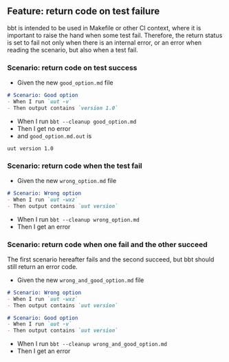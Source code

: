 ## Feature: return code on test failure

bbt is intended to be used in Makefile or other CI context, where it is important to raise the hand when some test fail.
Therefore, the return status is set to fail not only when there is an internal error, or an error when reading the scenario, but also when a test fail.

### Scenario: return code on test success

- Given the new `good_option.md` file
```md
# Scenario: Good option
- When I run `uut -v`
- Then output contains `version 1.0`
```

- When I run `bbt --cleanup good_option.md`
- Then I get no error 
- and `good_option.md.out` is 
```
uut version 1.0
```

### Scenario: return code when the test fail

- Given the new `wrong_option.md` file
```md
# Scenario: Wrong option
- When I run `uut -wxz`
- Then output contains `uut version`
```

- When I run `bbt --cleanup wrong_option.md`
- Then I get an error

### Scenario: return code when one fail and the other succeed

The first scenario hereafter fails and the second succeed, but bbt should still return an error code.

- Given the new `wrong_and_good_option.md` file
```md
# Scenario: Wrong option
- When I run `uut -wxz`
- Then output contains `uut version`

# Scenario: Good option
- When I run `uut -v`
- Then output contains `uut version`
```

- When I run `bbt --cleanup wrong_and_good_option.md`
- Then I get an error
